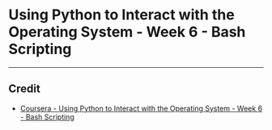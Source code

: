 # Using Python to Interact with the Operating System - Week 6 - Bash Scripting

---

## Credit
* [Coursera - Using Python to Interact with the Operating System - Week 6 - Bash Scripting](https://www.coursera.org/learn/python-operating-system/home/week/6)
